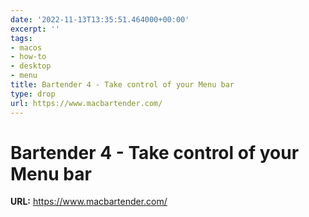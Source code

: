 ```yaml
---
date: '2022-11-13T13:35:51.464000+00:00'
excerpt: ''
tags:
- macos
- how-to
- desktop
- menu
title: Bartender 4 - Take control of your Menu bar
type: drop
url: https://www.macbartender.com/
---
```


# Bartender 4 - Take control of your Menu bar

**URL:** https://www.macbartender.com/
